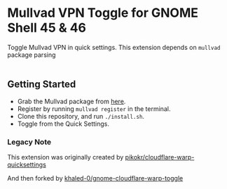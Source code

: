# Mullvad VPN Toggle for GNOME Shell 45 & 46

Toggle Mullvad VPN in quick settings. This extension depends on `mullvad` package parsing
<br/>
<br/>

## Getting Started

- Grab the Mullvad package from [here](https://mullvad.net/en/download/vpn/linux).
- Register by running ``mullvad register`` in the terminal.
- Clone this repository, and run `./install.sh`.
- Toggle from the Quick Settings.


### Legacy Note

This extension was originally created by [pikokr/cloudflare-warp-quicksettings](https://github.com/pikokr/cloudflare-warp-quicksettings)

And then forked by [khaled-0/gnome-cloudflare-warp-toggle](https://github.com/khaled-0/gnome-cloudflare-warp-toggle)
